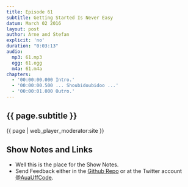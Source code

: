 ```yaml
---
title: Episode 61
subtitle: Getting Started Is Never Easy
datum: March 02 2016
layout: post
author: Arne and Stefan
explicit: 'no'
duration: "0:03:13"
audio:
  mp3: 61.mp3
  ogg: 61.ogg
  m4a: 61.m4a
chapters:
  - '00:00:00.000 Intro.'
  - '00:00:00.500 ... Shoubidoubidoo ...'
  - '00:00:01.000 Outro.'
---
```


## {{ page.subtitle }}

{{ page | web_player_moderator:site }}

## Show Notes and Links

  * Well this is the place for the Show Notes.
  * Send Feedback either in the [Github Repo](https://github.com/haslinger/jekyll-octopod) or at the Twitter account [@AuaUffCode](http://twitter.com/@AuaUffCode).
